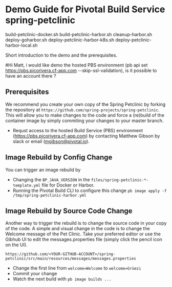 # Demo Guide for Pivotal Build Service spring-petclinic


build-petclinic-docker.sh
build-petclinic-harbor.sh
cleanup-harbor.sh
deploy-goharbor.sh
deploy-petclinic-harbor-k8s.sh
deploy-petclinic-harbor-local.sh

Short introduction to the demo and the prerequisites.

#Hi Matt, i would like demo the hosted PBS environment (pb api set https://pbs.picorivera.cf-app.com --skip-ssl-validation), is it possible to have an account there ?

## Prerequisites

We recommend you create your own copy of the Spring Petclinic by forking the repository at `https://github.com/spring-projects/spring-petclinic`. This will allow you to make changes to the code and force a (re)build of the container image by simply commiting your changes to your master branch.
- Requst access to the hosted Build Service (PBS) environment (https://pbs.picorivera.cf-app.com) by contacting Matthew Gibson by slack or email (mgibson@pivotal.io). 

## Image Rebuild by Config Change

You can trigger an image rebuild by 
- Changing the `BP_JAVA_VERSION` in the `files/spring-petclinic-*-template.yml` file for Docker or Harbor. 
- Running the Pivotal Build CLI to configure this change `pb image apply -f /tmp/spring-petclinic-harbor.yml`

## Image Rebuild by Source Code Change

Another way to trigger the rebuild is to change the source code in your copy of the code. A simple and visual change in the code is to change the Welcome message of the Pet Clinic. Take your preferred editor or use the Gibhub UI to edit the messages.properties file (simply click the pencil icon on the UI).

`https://github.com/<YOUR-GITHUB-ACCOUNT>/spring-petclinic/src/main/resources/messages/messages.properties`

- Change the first line from `welcome=Welcome` to `welcome=Grüezi`
- Commit your change
- Watch the next build with `pb image builds ...`
